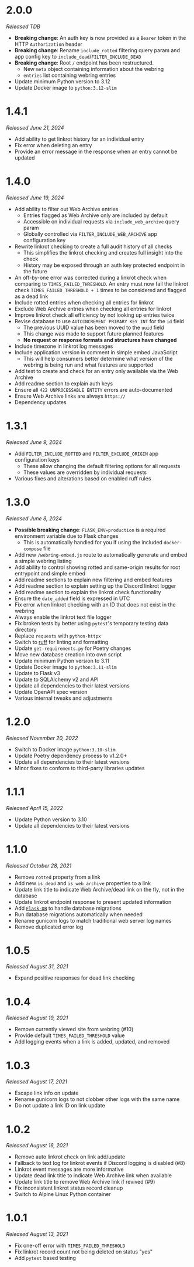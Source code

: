 # 2.0.0

_Released TDB_

- **Breaking change**: An auth key is now provided as a `Bearer` token in the
  HTTP `Authorization` header
- **Breaking change**: Rename `include_rotted` filtering query param and app config key to
  `include_dead`/`FILTER_INCLUDE_DEAD`
- **Breaking change**: Root `/` endpoint has been restructured.
  - New `meta` object containing information about the webring
  - `entries` list containing webring entries
- Update minimum Python version to 3.12
- Update Docker image to `python:3.12-slim`

# 1.4.1

_Released June 21, 2024_

- Add ability to get linkrot history for an individual entry
- Fix error when deleting an entry
- Provide an error message in the response when an entry cannot be updated

# 1.4.0

_Released June 19, 2024_

- Add ability to filter out Web Archive entries
  - Entries flagged as Web Archive only are included by default
  - Accessible on individual requests via `include_web_archive` query param
  - Globally controlled via `FILTER_INCLUDE_WEB_ARCHIVE` app configuration key
- Rewrite linkrot checking to create a full audit history of all checks
  - This simplifies the linkrot checking and creates full insight into the check
  - History may be exposed through an auth key protected endpoint in the future
- An off-by-one error was corrected during a linkrot check when comparing to
  `TIMES_FAILED_THRESHOLD`. An entry must now fail the linkrot check `TIMES_FAILED_THRESHOLD + 1`
  times to be considered and flagged as a dead link
- Include rotted entries when checking all entries for linkrot
- Exclude Web Archive entries when checking all entries for linkrot
- Improve linkrot check all efficiency by not looking up entries twice
- Revise database to use `AUTOINCREMENT PRIMARY KEY INT` for the `id` field
  - The previous UUID value has been moved to the `uuid` field
  - This change was made to support future planned features
  - **No request or response formats and structures have changed**
- Include timezone in linkrot log messages
- Include application version in comment in simple embed JavaScript
  - This will help consumers better determine what version of the webring is being run
    and what features are supported
- Add test to create and check for an entry only available via the Web Archive
- Add readme section to explain auth keys
- Ensure all `422 UNPROCESSABLE ENTITY` errors are auto-documented
- Ensure Web Archive links are always `https://`
- Dependency updates

# 1.3.1

_Released June 9, 2024_

- Add `FILTER_INCLUDE_ROTTED` and `FILTER_EXCLUDE_ORIGIN` app configuration keys
  - These allow changing the default filtering options for all requests
  - These values are overridden by individual requests
- Various fixes and alterations based on enabled ruff rules

# 1.3.0

_Released June 8, 2024_

- **Possible breaking change**: `FLASK_ENV=production` is a required environment variable due to
Flask changes
  - This is automatically handled for you if using the included `docker-compose` file
- Add new `/webring-embed.js` route to automatically generate and embed a simple webring listing
- Add ability to control showing rotted and same-origin results for root entrypoint and simple embed
- Add readme sections to explain new filtering and embed features
- Add readme section to explain setting up the Discord linkrot logger
- Add readme section to explain the linkrot check functionality
- Ensure the `date_added` field is expressed in UTC
- Fix error when linkrot checking with an ID that does not exist in the webring
- Always enable the linkrot text file logger
- Fix broken tests by better using `pytest`'s temporary testing data directory
- Replace `requests` with `python-httpx`
- Switch to [ruff](https://docs.astral.sh/ruff/) for linting and formatting
- Update `get-requirements.py` for Poetry changes
- Move new database creation into own script
- Update minimum Python version to 3.11
- Update Docker image to `python:3.11-slim`
- Update to Flask v3
- Update to SQLAlchemy v2 and API
- Update all dependencies to their latest versions
- Update OpenAPI spec version
- Various internal tweaks and adjustments

# 1.2.0

_Released November 20, 2022_

- Switch to Docker image `python:3.10-slim`
- Update Poetry dependency process to v1.2.0+
- Update all dependencies to their latest versions
- Minor fixes to conform to third-party libraries updates


# 1.1.1

_Released  April 15, 2022_

- Update Python version to 3.10
- Update all dependencies to their latest versions

# 1.1.0

_Released October 28, 2021_

- Remove `rotted` property from a link
- Add new `is_dead` and `is_web_archive` properties to a link
- Update link title to indicate Web Archive/dead link on the fly, not in the database
- Update linkrot endpoint response to present updated information
- Add [`Flask-DB`](https://github.com/nickjj/flask-db) to handle database migrations
- Run database migrations automatically when needed
- Rename gunicorn logs to match traditional web server log names
- Remove duplicated error log

# 1.0.5

_Released August 31, 2021_

- Expand positive responses for dead link checking

# 1.0.4

_Released August 19, 2021_

- Remove currently viewed site from webring (#10)
- Provide default `TIMES_FAILED_THRESHOLD` value
- Add logging events when a link is added, updated, and removed

# 1.0.3

_Released August 17, 2021_

- Escape link info on update
- Rename gunicorn logs to not clobber other logs with the same name
- Do not update a link ID on link update

# 1.0.2

_Released August 16, 2021_

- Remove auto linkrot check on link add/update
- Fallback to text log for linkrot events if Discord logging is disabled (#8)
- Linkrot event messages are more informative
- Update dead link title to indicate Web Archive link when available
- Update link title to remove Web Archive link if revived (#9)
- Fix inconsistent linkrot status record cleanup
- Switch to Alpine Linux Python container

# 1.0.1

_Released August 13, 2021_

- Fix one-off error with `TIMES_FAILED_THRESHOLD`
- Fix linkrot record count not being deleted on status "yes"
- Add `pytest` based testing
